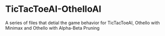 # TicTacToeAI-OthelloAI
A series of files that detial the game behavior for TicTacToeAI, Othello with Minimax and Othello with Alpha-Beta Pruning
